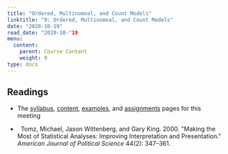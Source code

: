 ```yaml
---
title: "Ordered, Multinomoal, and Count Models"
linktitle: "9: Ordered, Multinomoal, and Count Models"
date: "2020-10-19"
read_date: "2020-10-"19
menu:
  content:
    parent: Course Content
    weight: 9
type: docs
---
```


## Readings

- The [syllabus](/syllabus/), [content](/content/), [examples](/example/), and [assignments](/assigment/) pages for this meeting

- <i class="fas fa-newspaper"></i> &nbsp; Tomz, Michael, Jason Wittenberg, and Gary King. 2000. "Making the Most of Statistical Analyses: Improving Interpretation and Presentation." <em>American Journal of Political Science</em> 44(2): 347–361.